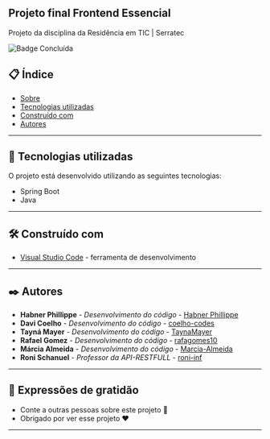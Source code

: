 ## Projeto final Frontend Essencial
Projeto da disciplina da Residência em TIC | Serratec

![Badge Concluída](http://img.shields.io/static/v1?label=STATUS&message=CONCLUIDO&color=GREEN&style=for-the-badge)

## 📋 Índice

- [Sobre](#Trabalho-final-Frontend-Essencial)
- [Tecnologias utilizadas](#-tecnologias-utilizadas)
- [Construído com](#%EF%B8%8F-construído-com)
- [Autores](#%EF%B8%8F-autores)

--- 

## 🚀 Tecnologias utilizadas

O projeto está desenvolvido utilizando as seguintes tecnologias:

- Spring Boot
- Java

---  

## 🛠️ Construído com

* [Visual Studio Code](https://code.visualstudio.com/) - ferramenta de desenvolvimento

--- 

## ✒️ Autores

* **Habner Phillippe** - *Desenvolvimento do código* - [Habner Phillippe](https://github.com/HabnerPhillippe)
* **Davi Coelho** - *Desenvolvimento do código* - [coelho-codes](https://github.com/coelho-codes)
* **Tayná Mayer** - *Desenvolvimento do código* - [TaynaMayer](https://github.com/TaynaMayer)
* **Rafael Gomez** - *Desenvolvimento do código* - [rafagomes10](https://github.com/rafagomes10)
* **Márcia Almeida** - *Desenvolvimento do código* - [Marcia-Almeida](https://github.com/Marcia-Almeida)
* **Roni Schanuel** - *Professor da API-RESTFULL* - [roni-inf](https://github.com/roni-inf)

--- 
 
## 🎁 Expressões de gratidão

* Conte a outras pessoas sobre este projeto 📢
* Obrigado por ver esse projeto ❤️

--- 

 

